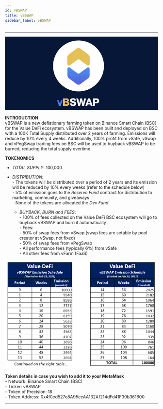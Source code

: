 ```yaml
---
id: vBSWAP
title: vBSWAP
sidebar_label: vBSWAP
---
```


---

![vbswap](img/vbswap2.png)

**INTRODUCTION**  
vBSWAP is a new deflationary farming token on Binance Smart Chain (BSC) for the Value DeFi ecosystem. vBSWAP has been built and deployed on BSC with a 100K Total Supply distributed over 2 years of farming. Emissions will reduce by 10% every 4 weeks. Additionally, 100% profit from vSafe, vSwap and vPegSwap trading fees on BSC will be used to buyback vBSWAP to be burned, reducing the total supply overtime.
  
  
**TOKENOMICS**
  - _TOTAL SUPPLY_: 100,000

- _DISTRIBUTION_:  
        - The tokens will be distributed over a period of 2 years and its emission will be reduced by 10% every weeks (refer to the schedule below)  
        - 5% of emission goes to the _Reserve Fund_ contract for distribution to marketing, community, and giveaways  
        - None of the tokens are allocated the _Dev Fund_  

  - _BUYBACK, BURN and FEES_:  
        - 100% of fees collected on the Value DeFi BSC ecosystem will go to buyback vBSWAP and burn it automatically  
        - Fees:  
               - 50% of swap fees from vSwap (swap fees are setable by pool creator at vSwap, not fixed)  
               - 50% of swap fees from vPegSwap  
               - All performance fees (typically 6%) from vSafe  
               - All other fees from vFarm (FaaS)  
  
![vbswap](img/vbswapdistribution.png)

**Token details in case you wish to add it to your MetaMask**  
    - Network: Binance Smart Chain (BSC)  
    - Ticker: vBSWAP  
    - Token of Precision: 18  
    - Token Address: 0x4f0ed527e8A95ecAA132Af214dFd41F30b361600  

---
